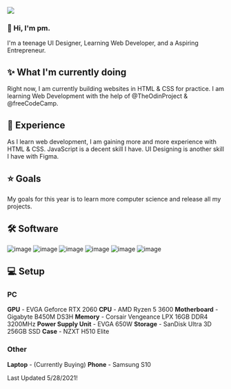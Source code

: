 ![](https://api.ghprofile.me/view?username=pmdev1)

### 👋 Hi, I'm pm.
I'm a teenage UI Designer, Learning Web Developer, and a Aspiring Entrepreneur.
 
## ✨ What I'm currently doing
Right now, I am currently building websites in HTML & CSS for practice. I am learning Web Development with the help of @TheOdinProject & @freeCodeCamp.

## 👀 Experience
As I learn web development, I am gaining more and more experience with HTML & CSS. JavaScript is a decent skill I have. UI Designing is another skill I have with Figma.

## ⭐ Goals
My goals for this year is to learn more computer science and release all my projects.

## 🛠️ Software
![image](https://user-images.githubusercontent.com/75280270/116026536-ce3cb900-a607-11eb-98a1-597be872bc3e.png)
![image](https://user-images.githubusercontent.com/75280270/116026548-d1d04000-a607-11eb-978a-f40117ccce87.png)
![image](https://user-images.githubusercontent.com/75280270/116026596-e6acd380-a607-11eb-80ed-a84ffd2778f8.png)
![image](https://user-images.githubusercontent.com/75280270/116026515-c41aba80-a607-11eb-973a-9ac851f1b9df.png)
![image](https://user-images.githubusercontent.com/75280270/116026570-da287b00-a607-11eb-8ec9-58efa7cbec82.png)
![image](https://user-images.githubusercontent.com/75280270/116026585-e0b6f280-a607-11eb-8647-e52f4c021d3d.png)

## 💻 Setup
### PC
**GPU** - EVGA Geforce RTX 2060
**CPU** - AMD Ryzen 5 3600
**Motherboard** - Gigabyte B450M DS3H
**Memory** - Corsair Vengeance LPX 16GB DDR4 3200MHz
**Power Supply Unit** - EVGA 650W
**Storage** - SanDisk Ultra 3D 256GB SSD
**Case** - NZXT H510 Elite

### Other
**Laptop** - (Currently Buying)
**Phone** - Samsung S10

Last Updated 5/28/2021!
